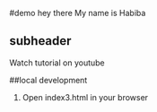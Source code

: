 #demo
hey there
My name is Habiba
## subheader
Watch tutorial on youtube

##local development 
1. Open index3.html in your browser